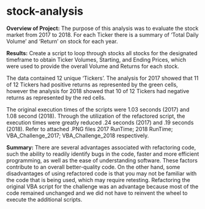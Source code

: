 # stock-analysis
**Overview of Project:**
The purpose of this analysis was to evaluate the stock market from 2017 to 2018. For each Ticker there is a summary of ‘Total Daily Volume’ and ‘Return’ on stock for each year. 

**Results:**
Create a script to loop through stocks all stocks for the designated timeframe to obtain Ticker Volumes, Starting, and Ending Prices, which were used to provide the overall Volume and Returns for each stock. 

The data contained 12 unique ‘Tickers’. The analysis for 2017 showed that 11 of 12 Tickers had positive returns as represented by the green cells, however the analysis for 2018 showed that 10 of 12 Tickers had negative returns as represented by the red cells.

The original execution times of the scripts were 1.03 seconds (2017) and 1.08 second (2018). Through the utilization of the refactored script, the execution times were greatly reduced .24 seconds (2017) and .19 seconds (2018). Refer to attached .PNG files 2017 RunTime; 2018 RunTime; VBA_Challenge_2017; VBA_Challenge_2018 respectively. 

**Summary:**
There are several advantages associated with refactoring code, such the ability to readily identify bugs in the code, faster and more efficient programming, as well as the ease of understanding software. These factors contribute to an overall better-quality code. On the other hand, some disadvantages of using refactored code is that you may not be familiar with the code that is being used, which may require retesting. Refactoring the original VBA script for the challenge was an advantage because most of the code remained unchanged and we did not have to reinvent the wheel to execute the additional scripts. 

